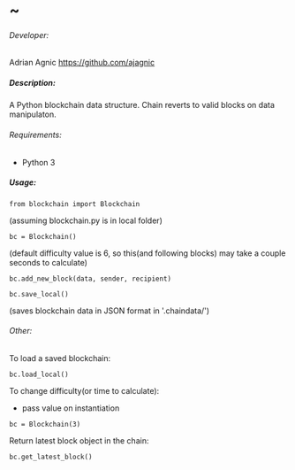 # ~

###### Developer:
Adrian Agnic <https://github.com/ajagnic>

##### Description:
A Python blockchain data structure. Chain reverts to valid blocks on data manipulaton. 

###### Requirements:
* Python 3

##### Usage:

``` from blockchain import Blockchain ```

(assuming blockchain.py is in local folder)

``` bc = Blockchain() ```

(default difficulty value is 6, so this(and following blocks) may take a couple seconds to calculate)

``` bc.add_new_block(data, sender, recipient) ```

``` bc.save_local() ```

(saves blockchain data in JSON format in '.chaindata/')

###### Other:

To load a saved blockchain:

``` bc.load_local() ```

To change difficulty(or time to calculate):
* pass value on instantiation

``` bc = Blockchain(3) ```

Return latest block object in the chain:

``` bc.get_latest_block() ```
